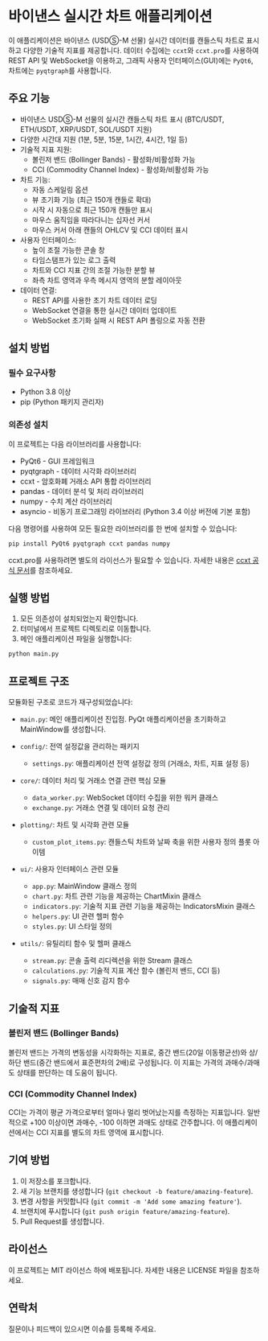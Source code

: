 # 바이낸스 실시간 차트 애플리케이션

이 애플리케이션은 바이낸스 (USDⓈ-M 선물) 실시간 데이터를 캔들스틱 차트로 표시하고 다양한 기술적 지표를 제공합니다. 데이터 수집에는 `ccxt`와 `ccxt.pro`를 사용하여 REST API 및 WebSocket을 이용하고, 그래픽 사용자 인터페이스(GUI)에는 `PyQt6`, 차트에는 `pyqtgraph`를 사용합니다.

## 주요 기능

* 바이낸스 USDⓈ-M 선물의 실시간 캔들스틱 차트 표시 (BTC/USDT, ETH/USDT, XRP/USDT, SOL/USDT 지원)
* 다양한 시간대 지원 (1분, 5분, 15분, 1시간, 4시간, 1일 등)
* 기술적 지표 지원:
  * 볼린저 밴드 (Bollinger Bands) - 활성화/비활성화 가능
  * CCI (Commodity Channel Index) - 활성화/비활성화 가능
* 차트 기능:
  * 자동 스케일링 옵션
  * 뷰 초기화 기능 (최근 150개 캔들로 확대)
  * 시작 시 자동으로 최근 150개 캔들만 표시
  * 마우스 움직임을 따라다니는 십자선 커서
  * 마우스 커서 아래 캔들의 OHLCV 및 CCI 데이터 표시
* 사용자 인터페이스:
  * 높이 조절 가능한 콘솔 창
  * 타임스탬프가 있는 로그 출력
  * 차트와 CCI 지표 간의 조절 가능한 분할 뷰
  * 좌측 차트 영역과 우측 메시지 영역의 분할 레이아웃
* 데이터 연결:
  * REST API를 사용한 초기 차트 데이터 로딩
  * WebSocket 연결을 통한 실시간 데이터 업데이트
  * WebSocket 초기화 실패 시 REST API 폴링으로 자동 전환

## 설치 방법

### 필수 요구사항
* Python 3.8 이상
* pip (Python 패키지 관리자)

### 의존성 설치

이 프로젝트는 다음 라이브러리를 사용합니다:
* PyQt6 - GUI 프레임워크
* pyqtgraph - 데이터 시각화 라이브러리
* ccxt - 암호화폐 거래소 API 통합 라이브러리
* pandas - 데이터 분석 및 처리 라이브러리
* numpy - 수치 계산 라이브러리
* asyncio - 비동기 프로그래밍 라이브러리 (Python 3.4 이상 버전에 기본 포함)

다음 명령어를 사용하여 모든 필요한 라이브러리를 한 번에 설치할 수 있습니다:

```bash
pip install PyQt6 pyqtgraph ccxt pandas numpy
```

ccxt.pro를 사용하려면 별도의 라이선스가 필요할 수 있습니다. 자세한 내용은 [ccxt 공식 문서](https://github.com/ccxt/ccxt)를 참조하세요.

## 실행 방법

1. 모든 의존성이 설치되었는지 확인합니다.
2. 터미널에서 프로젝트 디렉토리로 이동합니다.
3. 메인 애플리케이션 파일을 실행합니다:

```bash
python main.py
```

## 프로젝트 구조

모듈화된 구조로 코드가 재구성되었습니다:

* `main.py`: 메인 애플리케이션 진입점. PyQt 애플리케이션을 초기화하고 MainWindow를 생성합니다.

* `config/`: 전역 설정값을 관리하는 패키지
  * `settings.py`: 애플리케이션 전역 설정값 정의 (거래소, 차트, 지표 설정 등)

* `core/`: 데이터 처리 및 거래소 연결 관련 핵심 모듈
  * `data_worker.py`: WebSocket 데이터 수집을 위한 워커 클래스
  * `exchange.py`: 거래소 연결 및 데이터 요청 관리

* `plotting/`: 차트 및 시각화 관련 모듈
  * `custom_plot_items.py`: 캔들스틱 차트와 날짜 축을 위한 사용자 정의 플롯 아이템

* `ui/`: 사용자 인터페이스 관련 모듈
  * `app.py`: MainWindow 클래스 정의
  * `chart.py`: 차트 관련 기능을 제공하는 ChartMixin 클래스
  * `indicators.py`: 기술적 지표 관련 기능을 제공하는 IndicatorsMixin 클래스
  * `helpers.py`: UI 관련 헬퍼 함수
  * `styles.py`: UI 스타일 정의

* `utils/`: 유틸리티 함수 및 헬퍼 클래스
  * `stream.py`: 콘솔 출력 리디렉션을 위한 Stream 클래스
  * `calculations.py`: 기술적 지표 계산 함수 (볼린저 밴드, CCI 등)
  * `signals.py`: 매매 신호 감지 함수

## 기술적 지표

### 볼린저 밴드 (Bollinger Bands)
볼린저 밴드는 가격의 변동성을 시각화하는 지표로, 중간 밴드(20일 이동평균선)와 상/하단 밴드(중간 밴드에서 표준편차의 2배)로 구성됩니다. 이 지표는 가격의 과매수/과매도 상태를 판단하는 데 도움이 됩니다.

### CCI (Commodity Channel Index)
CCI는 가격이 평균 가격으로부터 얼마나 멀리 벗어났는지를 측정하는 지표입니다. 일반적으로 +100 이상이면 과매수, -100 이하면 과매도 상태로 간주합니다. 이 애플리케이션에서는 CCI 지표를 별도의 차트 영역에 표시합니다.

## 기여 방법

1. 이 저장소를 포크합니다.
2. 새 기능 브랜치를 생성합니다 (`git checkout -b feature/amazing-feature`).
3. 변경 사항을 커밋합니다 (`git commit -m 'Add some amazing feature'`).
4. 브랜치에 푸시합니다 (`git push origin feature/amazing-feature`).
5. Pull Request를 생성합니다.

## 라이선스

이 프로젝트는 MIT 라이선스 하에 배포됩니다. 자세한 내용은 LICENSE 파일을 참조하세요.

## 연락처

질문이나 피드백이 있으시면 이슈를 등록해 주세요.
